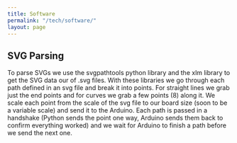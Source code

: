 ```yaml
---
title: Software
permalink: "/tech/software/"
layout: page
---
```


## SVG Parsing
To parse SVGs we use the svgpathtools python library and the xlm library to get the SVG data our of .svg files. With these libraries we go through each path defined in an svg file and break it into points. For straight lines we grab just the end points and for curves we grab a few points (8) along it. We scale each point from the scale of the svg file to our board size (soon to be a variable scale) and send it to the Arduino. Each path is passed in a handshake (Python sends the point one way, Arduino sends them back to confirm everything worked) and we wait for Arduino to finish a path before we send the next one.
